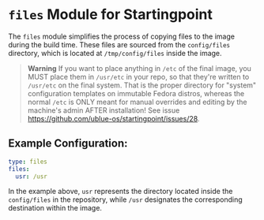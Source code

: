 # `files` Module for Startingpoint

The `files` module simplifies the process of copying files to the image during the build time. These files are sourced from the `config/files` directory, which is located at `/tmp/config/files` inside the image.

> **Warning**
> If you want to place anything in `/etc` of the final image, you MUST place them in `/usr/etc` in your repo, so that they're written to `/usr/etc` on the final system. That is the proper directory for "system" configuration templates on immutable Fedora distros, whereas the normal `/etc` is ONLY meant for manual overrides and editing by the machine's admin AFTER installation! See issue https://github.com/ublue-os/startingpoint/issues/28.

## Example Configuration:

```yaml
type: files
files:
  usr: /usr
```

In the example above, `usr` represents the directory located inside the `config/files` in the repository, while `/usr` designates the corresponding destination within the image.
